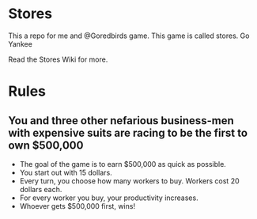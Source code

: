 # Stores
This a repo for me and @Goredbirds game. This game is called stores. Go Yankee

Read the Stores Wiki for more.

# Rules

<h2>You and three other nefarious business-men with expensive suits are racing to be the first to own $500,000</h2>
<ul>
<li>The goal of the game is to earn $500,000 as quick as possible.</li>
<li>You start out with 15 dollars.</li>
<li>Every turn, you choose how many workers to buy. Workers cost 20 dollars each.</li>
<li>For every worker you buy, your productivity increases.</li>
<li>Whoever gets $500,000 first, wins!</li>
</ul>
